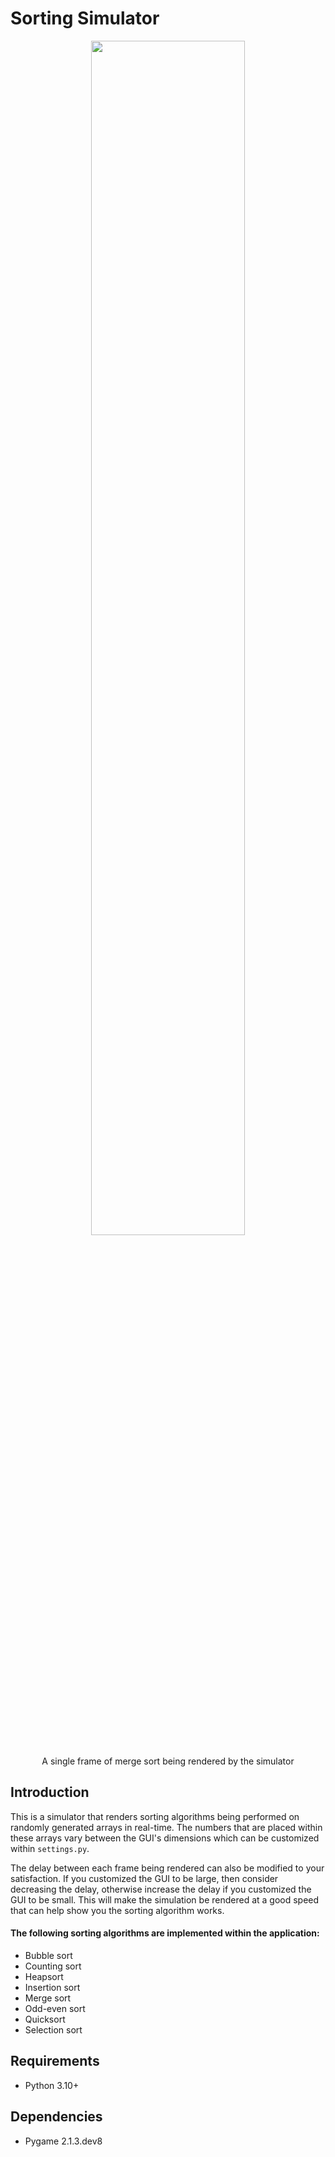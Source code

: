 # Sorting Simulator

<div align="center">
  <img width="70%" src="assets/screenshot.png">
  <p>A single frame of merge sort being rendered by the simulator</p>
</div>

## Introduction

This is a simulator that renders sorting algorithms being performed on randomly generated arrays in real-time. The numbers that are placed within these arrays vary between the GUI's dimensions which can be customized within `settings.py`.

The delay between each frame being rendered can also be modified to your satisfaction. If you customized the GUI to be large, then consider decreasing the delay, otherwise increase the delay if you customized the GUI to be small. This will make the simulation be rendered at a good speed that can help show you the sorting algorithm works.

#### The following sorting algorithms are implemented within the application:
  - Bubble sort
  - Counting sort
  - Heapsort
  - Insertion sort
  - Merge sort
  - Odd-even sort
  - Quicksort
  - Selection sort

## Requirements
- Python 3.10+

## Dependencies
- Pygame 2.1.3.dev8
